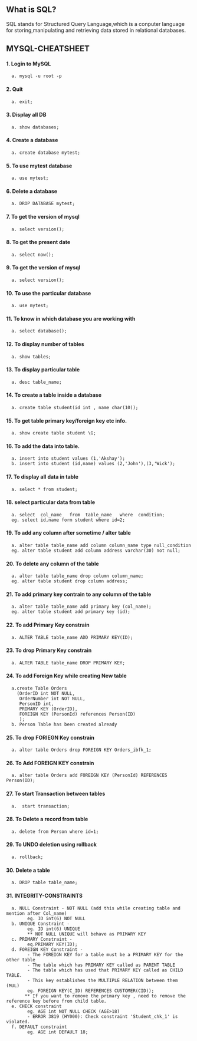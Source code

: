 ## What is SQL?
   SQL stands for Structured Query Language,which is a conputer language for storing,manipulating 
   and retrieving data stored in relational databases.

## MYSQL-CHEATSHEET

#### 1. Login to MySQL 
      a. mysql -u root -p
      
#### 2. Quit
      a. exit;
      
#### 3. Display all DB
      a. show databases;
      
#### 4. Create a database
      a. create database mytest;
      
#### 5. To use mytest database
      a. use mytest;
      
#### 6. Delete a database
      a. DROP DATABASE mytest;
      
#### 7. To get the version of mysql
      a. select version();
 
#### 8. To get the present date
      a. select now();
      
#### 9. To get the version of mysql
      a. select version();
      
#### 10. To use the particular database
      a. use mytest;
      
#### 11. To know in which database you are working with
      a. select database();
      
#### 12. To display number of tables
      a. show tables;
      
#### 13. To display particular table
      a. desc table_name;
      
#### 14. To create a table inside a database
      a. create table student(id int , name char(10)); 

#### 15. To get table primary key/foreign key etc info.
      a. show create table student \G; 

#### 16. To add the data into table.
      a. insert into student values (1,'Akshay');
      b. insert into student (id,name) values (2,'John'),(3,'Wick');

#### 17. To display all data in table 
      a. select * from student;
      
#### 18. select particular data from table 
      a. select  col_name   from  table_name   where  condition;
      eg. select id,name form student where id=2;
      
#### 19. To add any column after sometime / alter table
      a. alter table table_name add column column_name type null_condition
      eg. alter table student add column address varchar(30) not null;

#### 20. To delete any column of the table
      a. alter table table_name drop column column_name;
      eg. alter table student drop column address;

#### 21. To add primary key contrain to  any column of the table
      a. alter table table_name add primary key (col_name);
      eg. alter table student add primary key (id);
      
#### 22. To add Primary Key constrain
      a. ALTER TABLE table_name ADD PRIMARY KEY(ID);

#### 23. To drop Primary Key constrain
      a. ALTER TABLE table_name DROP PRIMARY KEY;
      
#### 24. To add Foreign Key while creating New table 
      a.create Table Orders 
        (OrderID int NOT NULL,
         OrderNumber int NOT NULL,
         PersonID int,
         PRIMARY KEY (OrderID),
         FOREIGN KEY (PersonId) references Person(ID) 
         );
      b. Person Table has been created already   

#### 25. To drop FORIEGN Key constrain
      a. alter table Orders drop FOREIGN KEY Orders_ibfk_1;
      
#### 26. To Add FOREIGN KEY constrain
      a. alter table Orders add FOREIGN KEY (PersonId) REFERENCES Person(ID);
      
#### 27. To start Transaction between tables 
      a.  start transaction;
      
#### 28. To Delete a record from table 
      a. delete from Person where id=1;

#### 29. To UNDO deletion using rollback 
      a. rollback;
   
#### 30. Delete a table
      a. DROP table table_name;
      
#### 31. INTEGRITY-CONSTRAINTS 
      a. NULL Constraint - NOT NULL (add this while creating table and mention after Col_name)
            eg. ID int(6) NOT NULL
      b. UNIQUE Constraint -
            eg. ID int(6) UNIQUE
            ** NOT NULL UNIQUE will behave as PRIMARY KEY
      c. PRIMARY Constraint - 
            eq.PRIMARY KEY(ID);
      d. FOREIGN KEY Constraint - 
            - The FOREIGN KEY for a table must be a PRIMARY KEY for the other table
            - The table which has PRIMARY KEY called as PARENT TABLE
            - The table which has used that PRIMARY KEY called as CHILD TABLE.
            - This key establishes the MULTIPLE RELATION between them (MUL)
            eg. FOREIGN KEY(C_ID) REFERENCES CUSTOMER(CID));
           ** If you want to remove the primary key , need to remove the reference key before from child table.
      e. CHECK constraint
            eg. AGE int NOT NULL CHECK (AGE>18)
            - ERROR 3819 (HY000): Check constraint 'Student_chk_1' is violated.
      f. DEFAULT constraint
            eg. AGE int DEFAULT 18;
           
           
          
           
  
            
          

   












